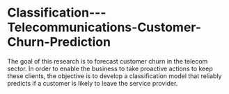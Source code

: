 # Classification---Telecommunications-Customer-Churn-Prediction
The goal of this research is to forecast customer churn in the telecom sector. In order to enable the business to take proactive actions to keep these clients, the objective is to develop a classification model that reliably predicts if a customer is likely to leave the service provider.
